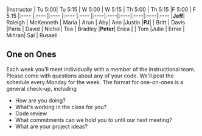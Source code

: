 |Instructor | Tu 5:00| Tu 5:15 | W 5:00 | W 5:15 | Th 5:00 | Th 5:15 |F 5:00 | F 5:15
|:----    |:----  |:----  |:----  |:---- |:----|:----|:----|:----|:----|:----
|__Jeff__| Raleigh | McKenneth | Maria | Arun | Aby| Ann |Justin
|__PJ__|  | Britt | Davis |Paris  | David   | Nichol| Tea | Bradley
|__Peter__| Erica |  | Tom |Julie | Ernie  | Mihran| Sal | Russell

## One on Ones
Each week you'll meet individually with a member of the instructional team.  Please come with questions about any of your code. We'll post the schedule every Monday for the week. The format for one-on-ones is a general check-up, including

- How are you doing?
- What's working in the class for you?
- Code review
- What commitments can we hold you to until our next meeting?
- What are your project ideas?